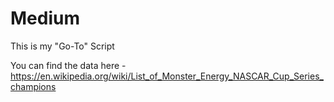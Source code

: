# Medium
This is my "Go-To" Script

You can find the data here - https://en.wikipedia.org/wiki/List_of_Monster_Energy_NASCAR_Cup_Series_champions
